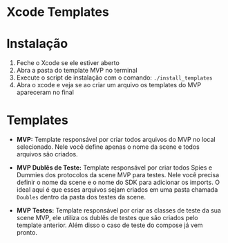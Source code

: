 # Xcode Templates

Instalação
=====================

1. Feche o Xcode se ele estiver aberto
2. Abra a pasta do template MVP no terminal
3. Execute o script de instalação com o comando: `./install_templates`
4. Abra o xcode e veja se ao criar um arquivo os templates do MVP apareceram no final


Templates
=====================

- **MVP:** Template responsável por criar todos arquivos do MVP no local selecionado. Nele você define apenas o nome da scene e todos arquivos são criados.

- **MVP Dublês de Teste:** Template responsável por criar todos Spies e Dummies dos protocolos da scene MVP para testes. Nele você precisa definir o nome da scene e o nome do SDK para adicionar os imports. O ideal aqui é que esses arquivos sejam criados em uma pasta chamada `Doubles` dentro da pasta dos testes da scene.

- **MVP Testes:** Template responsável por criar as classes de teste da sua scene MVP, ele utiliza os dublês de testes que são criados pelo template anterior. Além disso o caso de teste do compose já vem pronto.
